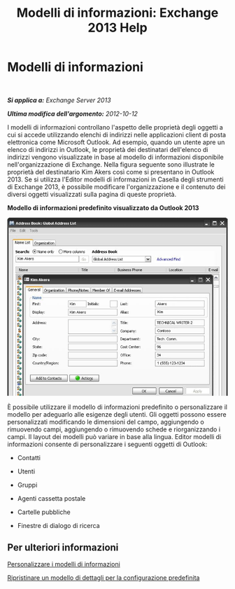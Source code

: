 ﻿---
title: 'Modelli di informazioni: Exchange 2013 Help'
TOCTitle: Modelli di informazioni
ms:assetid: 26f02e47-1540-4840-afe0-600c97368cac
ms:mtpsurl: https://technet.microsoft.com/it-it/library/JJ673049(v=EXCHG.150)
ms:contentKeyID: 50480192
ms.date: 05/22/2018
mtps_version: v=EXCHG.150
ms.translationtype: MT
---

# Modelli di informazioni

 

_**Si applica a:** Exchange Server 2013_

_**Ultima modifica dell'argomento:** 2012-10-12_

I modelli di informazioni controllano l'aspetto delle proprietà degli oggetti a cui si accede utilizzando elenchi di indirizzi nelle applicazioni client di posta elettronica come Microsoft Outlook. Ad esempio, quando un utente apre un elenco di indirizzi in Outlook, le proprietà dei destinatari dell'elenco di indirizzi vengono visualizzate in base al modello di informazioni disponibile nell'organizzazione di Exchange. Nella figura seguente sono illustrate le proprietà del destinatario Kim Akers così come si presentano in Outlook 2013. Se si utilizza l'Editor modelli di informazioni in Casella degli strumenti di Exchange 2013, è possibile modificare l'organizzazione e il contenuto dei diversi oggetti visualizzati sulla pagina di queste proprietà.

**Modello di informazioni predefinito visualizzato da Outlook 2013**

![Modello predefinito di informazioni in Outlook 2007](images/JJ673049.a0af8aca-663d-4702-ab2f-9a342f481cdf(EXCHG.150).gif "Modello predefinito di informazioni in Outlook 2007")

È possibile utilizzare il modello di informazioni predefinito o personalizzare il modello per adeguarlo alle esigenze degli utenti. Gli oggetti possono essere personalizzati modificando le dimensioni del campo, aggiungendo o rimuovendo campi, aggiungendo o rimuovendo schede e riorganizzando i campi. Il layout dei modelli può variare in base alla lingua. Editor modelli di informazioni consente di personalizzare i seguenti oggetti di Outlook:

  - Contatti

  - Utenti

  - Gruppi

  - Agenti cassetta postale

  - Cartelle pubbliche

  - Finestre di dialogo di ricerca

## Per ulteriori informazioni

[Personalizzare i modelli di informazioni](customize-details-templates-exchange-2013-help.md)

[Ripristinare un modello di dettagli per la configurazione predefinita](restore-a-details-template-to-the-default-configuration-exchange-2013-help.md)

